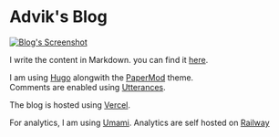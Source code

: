 # Advik's Blog

[![Blog's Screenshot](https://i.imgur.com/MgTpxFj.png)](https://advik.one)

I write the content in Markdown. you can find it [here](https://github.com/ADV1K/blog/tree/main/content).  

I am using [Hugo](https://gohugo.io) alongwith the [PaperMod](https://github.com/adityatelange/hugo-PaperMod) theme.  
Comments are enabled using [Utterances](https://utteranc.es).  

The blog is hosted using [Vercel](https://vercel.com).  

For analytics, I am using [Umami](https://umami.is). Analytics are self hosted on [Railway](https://railway.app?referralCode=44wx1h)
